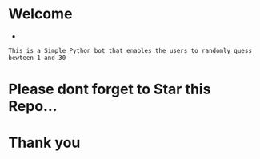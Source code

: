 # Welcome
- 
<!-- Hi 123456-->
    This is a Simple Python bot that enables the users to randomly guess bewteen 1 and 30
# Please dont forget to Star this Repo...
# Thank you
